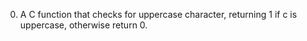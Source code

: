 0. A C function that checks for uppercase character, returning 1 if c is uppercase, otherwise return 0.
